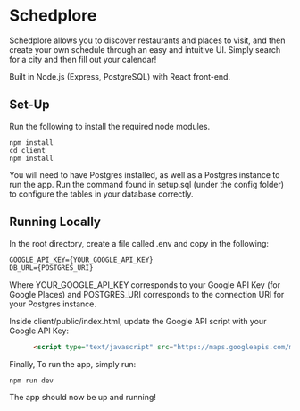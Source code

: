# Schedplore

Schedplore allows you to discover restaurants and places to visit, and then create your own schedule through an easy and intuitive UI. Simply search for a city and then fill out your calendar!

Built in Node.js (Express, PostgreSQL) with React front-end. 

## Set-Up

Run the following to install the required node modules. 

```terminal
npm install
cd client
npm install
```

You will need to have Postgres installed, as well as a Postgres instance to run the app. Run the command found in setup.sql (under the config folder) to configure the tables in your database correctly.

## Running Locally

In the root directory, create a file called .env and copy in the following:

```txt
GOOGLE_API_KEY={YOUR_GOOGLE_API_KEY}
DB_URL={POSTGRES_URI}
```
Where YOUR_GOOGLE_API_KEY corresponds to your Google API Key (for Google Places) and
POSTGRES_URI corresponds to the connection URI for your Postgres instance. 

Inside client/public/index.html, update the Google API script with your Google API Key:

```html
      <script type="text/javascript" src="https://maps.googleapis.com/maps/api/js?key={YOUR_GOOGLE_API_KEY}&libraries=places"></script>
```

Finally, To run the app, simply run:

```terminal
npm run dev
```

The app should now be up and running!
